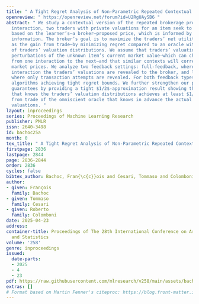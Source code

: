 ```yaml
---
title: " A Tight Regret Analysis of Non-Parametric Repeated Contextual Brokerage "
openreview: " https://openreview.net/forum?id=U2RgUAySB6 "
abstract: " We study a contextual version of the repeated brokerage problem.  In each
  interaction, two traders with private valuations for an item seek to buy or sell
  based on the learner’s—a broker—proposed price, which is informed by some contextual
  information. The broker’s goal is to maximize the traders’ net utility—also known
  as the gain from trade—by minimizing regret compared to an oracle with perfect knowledge
  of traders’ valuation distributions. We assume that traders’ valuations are zero-mean
  perturbations of the unknown item’s current market value—which can change arbitrarily
  from one interaction to the next—and that similar contexts will correspond to similar
  market prices. We analyze two feedback settings: full-feedback, where after each
  interaction the traders’ valuations are revealed to the broker, and limited-feedback,
  where only transaction attempts are revealed. For both feedback types, we propose
  algorithms achieving tight regret bounds. We further strengthen our performance
  guarantees by providing a tight $1/2$-approximation result showing that the oracle
  that knows the traders’ valuation distributions achieves at least $1/2$ of the gain
  from trade of the omniscient oracle that knows in advance the actual realized traders’
  valuations. "
layout: inproceedings
series: Proceedings of Machine Learning Research
publisher: PMLR
issn: 2640-3498
id: bachoc25a
month: 0
tex_title: " A Tight Regret Analysis of Non-Parametric Repeated Contextual Brokerage "
firstpage: 2836
lastpage: 2844
page: 2836-2844
order: 2836
cycles: false
bibtex_author: Bachoc, Fran{\c{c}}ois and Cesari, Tommaso and Colomboni, Roberto
author:
- given: François
  family: Bachoc
- given: Tommaso
  family: Cesari
- given: Roberto
  family: Colomboni
date: 2025-04-23
address:
container-title: Proceedings of The 28th International Conference on Artificial Intelligence
  and Statistics
volume: '258'
genre: inproceedings
issued:
  date-parts:
  - 2025
  - 4
  - 23
pdf: https://raw.githubusercontent.com/mlresearch/v258/main/assets/bachoc25a/bachoc25a.pdf
extras: []
# Format based on Martin Fenner's citeproc: https://blog.front-matter.io/posts/citeproc-yaml-for-bibliographies/
---
```

